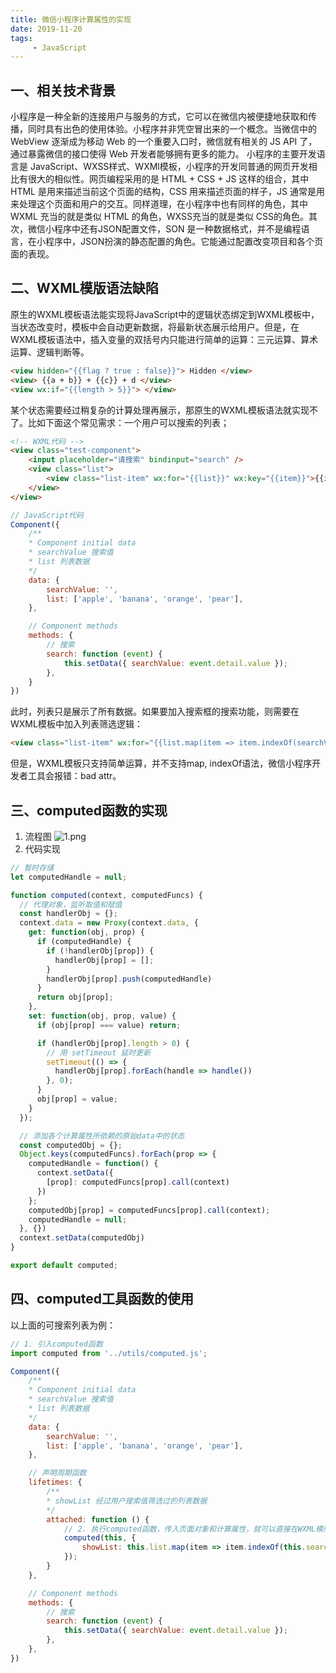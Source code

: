```yaml
---
title: 微信小程序计算属性的实现
date: 2019-11-20
tags:
     - JavaScript
---
```


## 一、相关技术背景
小程序是一种全新的连接用户与服务的方式，它可以在微信内被便捷地获取和传播，同时具有出色的使用体验。小程序并非凭空冒出来的一个概念。当微信中的 WebView 逐渐成为移动 Web 的一个重要入口时，微信就有相关的 JS API 了，通过暴露微信的接口使得 Web 开发者能够拥有更多的能力。
小程序的主要开发语言是 JavaScript、WXSS样式、WXMl模板，小程序的开发同普通的网页开发相比有很大的相似性。网页编程采用的是 HTML + CSS + JS 这样的组合，其中 HTML 是用来描述当前这个页面的结构，CSS 用来描述页面的样子，JS 通常是用来处理这个页面和用户的交互。同样道理，在小程序中也有同样的角色，其中 WXML 充当的就是类似 HTML 的角色，WXSS充当的就是类似 CSS的角色。其次，微信小程序中还有JSON配置文件，SON 是一种数据格式，并不是编程语言，在小程序中，JSON扮演的静态配置的角色。它能通过配置改变项目和各个页面的表现。


## 二、WXML模版语法缺陷
原生的WXML模板语法能实现将JavaScript中的逻辑状态绑定到WXML模板中，当状态改变时，模板中会自动更新数据，将最新状态展示给用户。但是，在WXML模板语法中，插入变量的双括号内只能进行简单的运算：三元运算、算术运算、逻辑判断等。
```html
<view hidden="{{flag ? true : false}}"> Hidden </view>
<view> {{a + b}} + {{c}} + d </view>
<view wx:if="{{length > 5}}"> </view>
```
某个状态需要经过稍复杂的计算处理再展示，那原生的WXML模板语法就实现不了。比如下面这个常见需求：一个用户可以搜索的列表；
```html
<!-- WXML代码 -->
<view class="test-component">
    <input placeholder="请搜索" bindinput="search" />
    <view class="list">
        <view class="list-item" wx:for="{{list}}" wx:key="{{item}}">{{item}}</view>
    </view>
</view>
```
```JavaScript
// JavaScript代码
Component({
    /**
    * Component initial data
    * searchValue 搜索值
    * list 列表数据
    */
    data: {
        searchValue: '',
        list: ['apple', 'banana', 'orange', 'pear'],
    },

    // Component methods
    methods: {
        // 搜索
        search: function (event) {
            this.setData({ searchValue: event.detail.value });
        },
    }
})
```
此时，列表只是展示了所有数据。如果要加入搜索框的搜索功能，则需要在WXML模板中加入列表筛选逻辑：
```html
<view class="list-item" wx:for="{{list.map(item => item.indexOf(searchValue) >= 0)}}" wx:key="{{item}}">{{item}}</view>
```
但是，WXML模板只支持简单运算，并不支持map, indexOf语法，微信小程序开发者工具会报错：bad attr。

## 三、computed函数的实现
1. 流程图
![1.png](https://i.loli.net/2019/11/27/EZytvuBKhMLrz7D.png)
2. 代码实现
```JavaScript
// 暂时存储
let computedHandle = null;

function computed(context, computedFuncs) {
  // 代理对象，监听取值和赋值
  const handlerObj = {};
  context.data = new Proxy(context.data, {
    get: function(obj, prop) {
      if (computedHandle) {
        if (!handlerObj[prop]) {
          handlerObj[prop] = [];
        }
        handlerObj[prop].push(computedHandle)
      }
      return obj[prop];
    },
    set: function(obj, prop, value) {
      if (obj[prop] === value) return;

      if (handlerObj[prop].length > 0) {
        // 用 setTimeout 延时更新
        setTimeout(() => {
          handlerObj[prop].forEach(handle => handle())
        }, 0);
      }
      obj[prop] = value;
    }
  });

  // 添加各个计算属性所依赖的原始data中的状态
  const computedObj = {};
  Object.keys(computedFuncs).forEach(prop => {
    computedHandle = function() {
      context.setData({
        [prop]: computedFuncs[prop].call(context)
      })
    };
    computedObj[prop] = computedFuncs[prop].call(context);
    computedHandle = null;
  }, {})
  context.setData(computedObj)
}

export default computed;
```

## 四、computed工具函数的使用
以上面的可搜索列表为例：
```JavaScript
// 1. 引入computed函数
import computed from '../utils/computed.js';

Component({
    /**
    * Component initial data
    * searchValue 搜索值
    * list 列表数据
    */
    data: {
        searchValue: '',
        list: ['apple', 'banana', 'orange', 'pear'],
    },

    // 声明周期函数
    lifetimes: {
        /**
        * showList 经过用户搜索值筛选过的列表数据
        */
        attached: function () {
            // 2. 执行computed函数，传入页面对象和计算属性，就可以直接在WXML模版中使用相关计算属性的变量
            computed(this, {
                showList: this.list.map(item => item.indexOf(this.searchValue) >= 0)
            });
        }
    },

    // Component methods
    methods: {
        // 搜索
        search: function (event) {
            this.setData({ searchValue: event.detail.value });
        },
    },
})
```